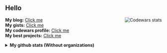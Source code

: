 ## Hello

<p>
  <a target="_blank" href="https://www.codewars.com/users/8dcc">
    <img align="right" src="https://www.codewars.com/users/8dcc/badges/small" alt="Codewars stats">
  </a>
</p>

**My blog:** [Click me](https://8dcc.github.io)  
**My gists:** [Click me](https://gist.github.com/8dcc)  
**My codewars profile:** [Click me](https://www.codewars.com/users/8dcc)  
**My best projects:** [Click me](https://github.com/stars/8dcc/lists/my-dope-shit)

<details>
    <summary><strong>My github stats (Without organizations)</strong></summary>
        <br>
        <div align="center">
            <a target="_blank" href="https://github.com/8dcc">
                <img width="420px" src="https://github-readme-stats.vercel.app/api?username=8dcc&show_icons=true&include_all_commits=true&count_private=true&title_color=eceff4&text_color=eceff4&bg_color=2e3440" alt="My stats"><br>
                <img width="420px" src="http://github-readme-streak-stats.herokuapp.com/?user=8dcc&theme=react" alt="My current streak"><br>
                <img width="300px" src="https://github-readme-stats.vercel.app/api/top-langs/?username=8dcc&layout=compact&theme=react&hide=css,html&langs_count=10" alt="My top languages">
            </a>
        </div>
</details>
